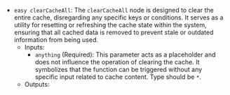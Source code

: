 - `easy clearCacheAll`: The `clearCacheAll` node is designed to clear the entire cache, disregarding any specific keys or conditions. It serves as a utility for resetting or refreshing the cache state within the system, ensuring that all cached data is removed to prevent stale or outdated information from being used.
    - Inputs:
        - `anything` (Required): This parameter acts as a placeholder and does not influence the operation of clearing the cache. It symbolizes that the function can be triggered without any specific input related to cache content. Type should be `*`.
    - Outputs:
